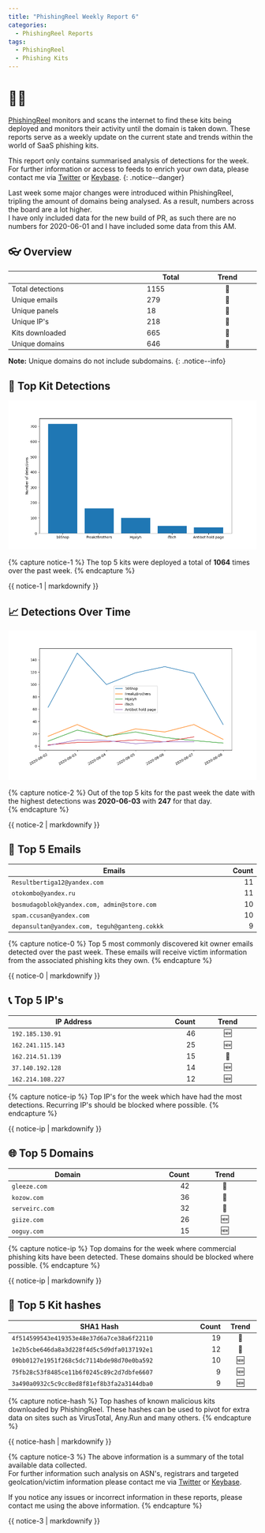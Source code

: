 ```yaml
---
title: "PhishingReel Weekly Report 6"
categories:
  - PhishingReel Reports
tags:
  - PhishingReel
  - Phishing Kits
---
```


<style>
table {
    display:table;
    width:100%;
}
</style>
# 👋🤖
[PhishingReel](https://twitter.com/phishingreel) monitors and scans the internet to find these kits being deployed and monitors their activity until the domain is taken down. These reports serve as a weekly update on the current state and trends within the world of SaaS phishing kits.

This report only contains summarised analysis of detections for the week. For further information or access to feeds to enrich your own data, please contact me via [Twitter](https://twitter.com/sysgoblin) or [Keybase](https://keybase.com/sysg0blin).
{: .notice--danger}

Last week some major changes were introduced within PhishingReel, tripling the amount of domains being analysed. As a result, numbers across the board are a lot higher.  
I have only included data for the new build of PR, as such there are no numbers for 2020-06-01 and I have included some data from this AM.

## 👓 Overview

|                  | Total | Trend |
| ---------------- | ----- | :---: |
| Total detections | 1155  |   🔼   |
| Unique emails    | 279   |   🔼   |
| Unique panels    | 18    |   🔼   |
| Unique IP's      | 218   |   🔼   |
| Kits downloaded  | 665   |   🔼   |
| Unique domains   | 646   |   🔼   |


**Note:** Unique domains do not include subdomains.
{: .notice--info}

## 🔎 Top Kit Detections
![top kits graph](/assets/images/pr-weeklyreport/2020-06-08-fig1.png)

{% capture notice-1 %}
The top 5 kits were deployed a total of **1064** times over the past week.
{% endcapture %}

<div class="notice--info">
  {{ notice-1 | markdownify }}
</div>

## 📈 Detections Over Time
![detections ot graph](/assets/images/pr-weeklyreport/2020-06-08-fig2.png)

{% capture notice-2 %}
Out of the top 5 kits for the past week the date with the highest detections was **2020-06-03** with **247** for that day.  
{% endcapture %}

<div class="notice--info">
  {{ notice-2 | markdownify }}
</div>

## 📧 Top 5 Emails

| Emails                                        | Count |
| --------------------------------------------- | ----: |
| `Resultbertiga12@yandex.com`                  |    11 |
| `otokombo@yandex.ru`                          |    11 |
| `bosmudagoblok@yandex.com, admin@store.com`   |    10 |
| `spam.ccusan@yandex.com`                      |    10 |
| `depansultan@yandex.com, teguh@ganteng.cokkk` |     9 |


{% capture notice-0 %}
Top 5 most commonly discovered kit owner emails detected over the past week. These emails will receive victim information from the associated phishing kits they own.
{% endcapture %}

<div class="notice--info">
  {{ notice-0 | markdownify }}
</div>

## 📞 Top 5 IP's

| IP Address        | Count | Trend |
| ----------------- | ----: | :---: |
| `192.185.130.91`  |    46 |   🆕   |
| `162.241.115.143` |    25 |   🆕   |
| `162.214.51.139`  |    15 |   🔽   |
| `37.140.192.128`  |    14 |   🆕   |
| `162.214.108.227` |    12 |   🆕   |


{% capture notice-ip %}
Top IP's for the week which have had the most detections. Recurring IP's should be blocked where possible.
{% endcapture %}

<div class="notice--info">
  {{ notice-ip | markdownify }}
</div>

## 🌐 Top 5 Domains

| Domain         | Count | Trend |
| -------------- | ----: | :---: |
| `gleeze.com`   |    42 |   🔼   |
| `kozow.com`    |    36 |   🔼   |
| `serveirc.com` |    32 |   🔽   |
| `giize.com`    |    26 |   🆕   |
| `ooguy.com`    |    15 |   🆕   |


{% capture notice-ip %}
Top domains for the week where commercial phishing kits have been detected. These domains should be blocked where possible.
{% endcapture %}

<div class="notice--info">
  {{ notice-ip | markdownify }}
</div>

## 🔢 Top 5 Kit hashes

| SHA1 Hash                                  | Count | Trend |
| ------------------------------------------ | ----: | :---: |
| `4f514599543e419353e48e37d6a7ce38a6f22110` |    19 |   🔼   |
| `1e2b5cbe646da8a3d228f4d5c5d9dfa0137192e1` |    12 |   🔽   |
| `09bb0127e1951f268c5dc7114bde98d70e0ba592` |    10 |   🆕   |
| `75fb28c53f8485ce11b6f0245c89c2d7dbfe6607` |     9 |   🆕   |
| `3a490a0932c5c9cc8ed8f81ef8b3fa2a3144dba0` |     9 |   🆕   |

{% capture notice-hash %}
Top hashes of known malicious kits downloaded by PhishingReel. These hashes can be used to pivot for extra data on sites such as VirusTotal, Any.Run and many others.
{% endcapture %}

<div class="notice--info">
  {{ notice-hash | markdownify }}
</div>


{% capture notice-3 %}
The above information is a summary of the total available data collected.  
For further information such analysis on ASN's, registrars and targeted geolcation/victim information please contact me via [Twitter](https://twitter.com/sysgoblin) or [Keybase](https://keybase.com/sysg0blin).

If you notice any issues or incorrect information in these reports, please contact me using the above information.
{% endcapture %}

<div class="notice">
  {{ notice-3 | markdownify }}
</div>